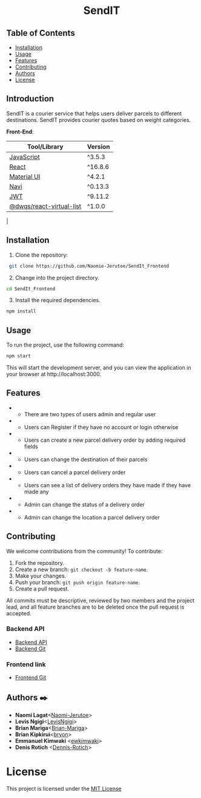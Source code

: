 <h1 align="center">SendIT</h1> 

## Table of Contents

- [Installation](##Installation)
- [Usage](##Usage)
- [Features](##Features)
- [Contributing](##Contributing)
- [Authors](##Authors)
- [License](#License)

## Introduction

SendIT is a courier service that helps users deliver parcels to different destinations. SendIT provides courier quotes based on weight categories.

**Front-End**:

| Tool/Library                                                                       | Version |
| ---------------------------------------------------------------------------------- | ------- |
| [JavaScript](https://www.typescriptlang.org/)                                      | ^3.5.3  |
| [React](https://reactjs.org/)                                                      | ^16.8.6 |
| [Material UI](https://material-ui.com/)                                            | ^4.2.1  |
| [Navi](https://frontarm.com/navi/en/)                                              | ^0.13.3 |
| [JWT](https://www.npmjs.com/package/auth0-js)                                      | ^9.11.2 |
| [@dwqs/react-virtual-list](https://www.npmjs.com/package/@dwqs/react-virtual-list) | ^1.0.0  |
| 

## Installation

1. Clone the repository:
```bash
 git clone https://github.com/Naomie-Jerutoe/SendIt_Frontend
```

2. Change into the project directory.

```bash
cd SendIt_Frontend
```
3. Install the required dependencies.

```bash
npm install
```

## Usage

To run the project, use the following command:
```bash
npm start
```
This will start the development server, and you can view the application in your browser at http://localhost:3000.

## Features

- * There are two types of users admin and regular user
- * Users can Register if they have no account or login otherwise
- * Users can create a new parcel delivery order by adding required fields
- * Users can change the destination of their parcels
- * Users can cancel a parcel delivery order
- * Users can see a list of delivery orders they have made if they have made any
- * Admin can change the status of a delivery order
- * Admin can change the location a parcel delivery order

## Contributing
We welcome contributions from the community! To contribute:

1. Fork the repository.
2. Create a new branch: `git checkout -b feature-name`.
3. Make your changes.
4. Push your branch: `git push origin feature-name`.
5. Create a pull request.

All commits must be descriptive, reviewed by two members and the project lead, and all feature branches are to be deleted once the pull request is accepted.

### Backend API
- [Backend API](https://sendit-backend-qhth.onrender.com)
- [Backend Git](https://github.com/Naomie-Jerutoe/SendIt_Backend)

### Frontend link
- [Frontend Git](https://github.com/Naomie-Jerutoe/SendIt_Frontend)

## Authors :black_nib:

- **Naomi Lagat**<[Naomi-Jerutoe](https://github.com/Naomie-Jerutoe)>
- **Levis Ngigi**<[LevisNgigi](https://github.com/LevisNgigi)>
- **Brian Mariga**<[Brian-Mariga](https://github.com/Brian-Mariga)>
- **Brian Kipkirui**<[bryon](https://github.com/bryokn)>
- **Emmanuel Kimwaki** <[ewkimwaki](https://github.com/ewkimwaki)>
- **Denis Rotich** <[Dennis-Rotich](https://github.com/Dennis-Rotich)>

# License

This project is licensed under the [MIT License](LICENSE)
